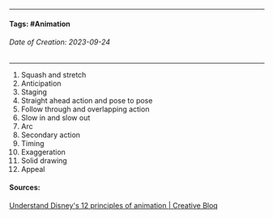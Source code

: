 __________________________________________________________________________
#### **Tags:** #Animation
###### *Date of Creation: 2023-09-24*
__________________________________________________________________________

1. Squash and stretch
2. Anticipation
3. Staging
4. Straight ahead action and pose to pose
5. Follow through and overlapping action
6. Slow in and slow out
7. Arc
8. Secondary action
9. Timing
10. Exaggeration
11. Solid drawing
12. Appeal

#### Sources:
[Understand Disney's 12 principles of animation | Creative Bloq](https://www.creativebloq.com/advice/understand-the-12-principles-of-animation)
